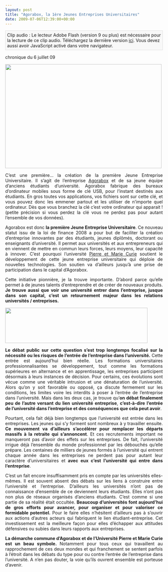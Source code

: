 ```yaml
---
layout: post
title: "Agorabox, la 1ère Jeunes Entreprises Universitaires"
date: 2009-07-06T12:39:00+00:00
---
```

<div class="main">
		<p class="audioplayer_container"><span style="display:block;padding:5px;border:1px solid #dddddd;background:#f8f8f8" id="audioplayer_4">Clip audio : Le lecteur Adobe Flash (version 9 ou plus) est nécessaire pour la lecture de ce clip audio. Téléchargez la dernière version <a href="http://www.adobe.com/shockwave/download/download.cgi?P1_Prod_Version=ShockwaveFlash&amp;promoid=BIOW" title="Download Adobe Flash Player">ici</a>. Vous devez aussi avoir JavaScript activé dans votre navigateur.</span><script type="text/javascript">AudioPlayer.embed("audioplayer_4", {soundFile:"aHR0cDovL3d3dy5qdWxpZWNvdWRyeS5jb20vd3AtY29udGVudC91cGxvYWRzLzIwMDkvMDcvY2hyb25pcXVlLWpjLTA2MDcwOS5tcDM"});</script></p>
	<p>chronique du 6 juillet 09</p>
	<p><a href="/juliecoudry/uploads/2009/07/img_0352_1024.jpg"><img class="aligncenter size-full wp-image-595" title="UFO" src="/juliecoudry/uploads/2009/07/img_0352_1024.jpg" alt="" width="500" height="333"></a></p>
	<div style="text-align: justify;">C’est une première… la création de la première Jeune Entreprise Universitaire. Il s’agit de l’entreprise <a href="http://ufo.agorabox.org/index.php/myufo/blog.php?category=ufo">Agorabox</a> et de sa jeune équipe d’anciens étudiants d’université. Agorabox fabrique des bureaux d’ordinateur mobiles sous forme de clé USB, pour l’instant destinés aux étudiants. En gros toutes vos applications, vos fichiers sont sur cette clé, et vous pouvez donc les emmener partout et les utiliser de n’importe quel ordinateur. Dès que vous branchez la clé c’est votre ordinateur qui apparait ! (petite précision si vous perdez la clé vous ne perdez pas pour autant l’ensemble de vos données).</div>
	<p style="text-align: justify;">
	</p>
<p style="text-align: justify;">Agorabox est donc <strong>la première Jeune Entreprise Universitaire</strong>. Ce nouveau statut issu de la loi de finance 2008 a pour but de faciliter la création d’entreprise innovantes par des étudiants, jeunes diplômés, doctorant ou enseignants d’université. Il permet aux universités et aux entrepreneurs qui en viennent de mettre en commun leurs forces, leurs moyens, leur capacité à innover. C’est pourquoi l’université <a href="http://www.upmc.fr/en/research/technological_transfer2/agorabox_and_upmc_innovate_with_the_u_f_o_flash_drive.html">Pierre et Marie Curie</a> soutient le développement de cette jeune entreprise universitaire qui déploie de nouvelles technologies. Son soutien va d’ailleurs jusqu’à une prise de participation dans le capital d’Agorabox.</p>
	<p style="text-align: justify;">Cette initiative pionnière, je la trouve importante. D’abord parce qu’elle permet à de jeunes talents d’entreprendre et de créer de nouveaux produits. <strong>Je trouve aussi que voir une université entrer dans l’entreprise, jusque dans son capital, c’est un retournement majeur dans les relations universités / entreprises.</strong></p>
	<p style="text-align: justify;"><a href="/juliecoudry/uploads/2009/07/ufo-galerie.jpg"><img class="aligncenter size-full wp-image-597" title="ufo-galerie" src="/juliecoudry/uploads/2009/07/ufo-galerie.jpg" alt="" width="455" height="113"></a></p>
	<p style="text-align: justify;"><strong>Le débat public sur cette question s’est trop longtemps focalisé sur la nécessité ou les risques de l’entrée de l’entreprise dans l’université.</strong> Cette entrée est aujourd’hui bien réelle. Les formations universitaires professionnalisantes se développement, tout comme les formations supérieures en alternance et en apprentissage, les entreprises participent désormais à leurs instances de décision. Pour certains, ces évolutions sont vécue comme une véritable intrusion et une dénaturation de l’université. Alors qu’on y soit favorable ou opposé, ça discute fermement sur les conditions, les limites voire les interdits à poser à l’entrée de l’entreprise dans l’université. Mais dans les deux cas, je trouve qu’<strong>on débat finalement peu de l’autre versant du lien université entreprise</strong>, <strong>c’est-à-dire l’entrée de l’université dans l’entreprise et des conséquences que cela peut avoir</strong>.</p>
	<p style="text-align: justify;">Pourtant, cela fait déjà bien longtemps que l’université est entrée dans les entreprises. Les jeunes qui s’y forment sont nombreux à y travailler ensuite. <strong>Ce mouvement va d’ailleurs s’accélérer pour remplacer les départs massifs à la retraite qui s’annoncent</strong>. Et ces recrutements important ne manqueront pas d’avoir des effets sur les entreprises. De fait, l’université irrigue déjà l’ensemble du monde professionnel par les débouchés qu’elle prépare. Les centaines de milliers de jeunes formés à l’université qui entrent chaque année dans les entreprises ne perdent pas pour autant leur caractère d’universitaires et <strong>avec eux c’est l’université qui entre dans l’entreprise</strong>.</p>
	<p style="text-align: justify;">C’est un fait encore insuffisamment pris en compte par les universités elles-mêmes. Il est souvent absent des débats sur les liens à construire entre l’université et l’entreprise. D’ailleurs les universités n’ont pas de connaissance d’ensemble de ce deviennent leurs étudiants. Elles n’ont pas non plus de réseaux organisés d’anciens étudiants. C’est comme si une partie de sa réalité était occultée. <strong>Beaucoup d’universités font aujourd’hui de gros efforts pour avancer, pour organiser et pour valoriser ce formidable potentiel.</strong> Pour le faire elles n’hésitent d’ailleurs pas à s’ouvrir aux actions d’autres acteurs qui fabriquent le lien étudiant-entreprise. Cet investissement est la meilleure façon pour elles d’échapper aux attitudes défensives ou subies dans leurs rapports aux entreprises.</p>
	<p style="text-align: justify;"><strong>La démarche commune d’Agorabox et de l’Université Pierre et Marie Curie est un beau symbole. </strong>Notamment pour tous ceux qui travaillent au rapprochement de ces deux mondes et qui franchement se sentent parfois à l’étroit dans les débats du type pour ou contre l’entrée de l’entreprise dans l’université. A n’en pas douter, la voie qu’ils ouvrent ensemble est porteuse d’avenir.</p>
</div>